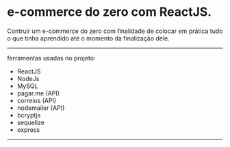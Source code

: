 # e-commerce do zero com ReactJS.
Contruir um e-commerce do zero com finalidade de colocar em prática tudo o que tinha aprendido até o momento da finalização dele.


***

ferramentas usadas no projeto: 
- ReactJS
- NodeJs
- MySQL
- pagar.me (API)
- correios (API)
- nodemailer (API)
- bcryptjs
- sequelize
- express

***


